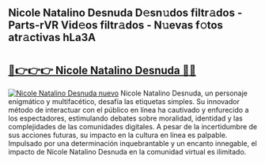 ## Nicole Natalino Desnuda D𝚎sn𝚞dos filtr𝚊dos - Parts-rVR Vid𝚎os filtr𝚊dos - N𝚞evas f𝚘tos atr𝚊ctivas hLa3A

# <h2><a href="http://mbczo66.tromn.icu/?c=Nicole+Natalino+Desnuda">🔗👉👉👉 Nicole Natalino Desnuda 🔗🔗</a></h2>

[![Nicole Natalino Desnuda nuevo](https://i.imgur.com/pEAQMta.gif)](http://mbczo66.tromn.icu/?c=Nicole+Natalino+Desnuda)
Nicole Natalino Desnuda, un personaje enigmático y multifacético, desafía las etiquetas simples. Su innovador método de interactuar con el público en línea ha cautivado y enfurecido a los espectadores, estimulando debates sobre moralidad, identidad y las complejidades de las comunidades digitales. A pesar de la incertidumbre de sus acciones futuras, su impacto en la cultura en línea es palpable. Impulsado por una determinación inquebrantable y un encanto innegable, el impacto de Nicole Natalino Desnuda en la comunidad virtual es ilimitado.
